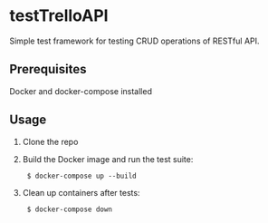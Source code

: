 # testTrelloAPI

Simple test framework for testing CRUD operations of RESTful API.

## Prerequisites

Docker and docker-compose installed

## Usage

1. Clone the repo
1. Build the Docker image and run the test suite:

        $ docker-compose up --build

1. Clean up containers after tests:

        $ docker-compose down

